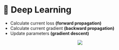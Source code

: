 # :brain: Deep Learning<br>
* Calculate current loss **(forward propagation)**
* Calculate current gradient **(backward propagation)**
* Update parameters **(gradient descent)**
  <br>
<p align="center">
  <kbd>
  <img src="https://miro.medium.com/max/1808/1*cuTSPlTq0a_327iTPJyD-Q.png">
  </kbd>  
</p><br>
